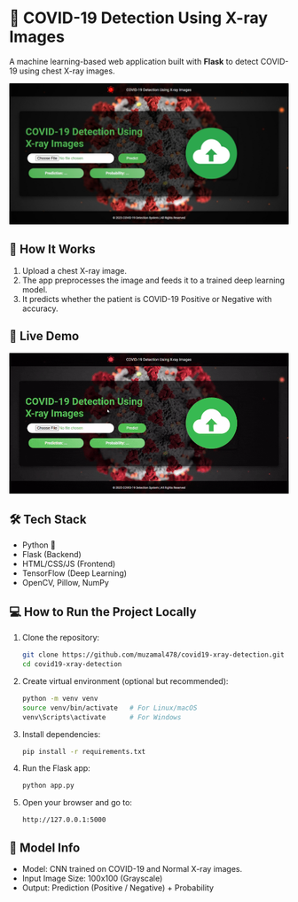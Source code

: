 # 🦠 COVID-19 Detection Using X-ray Images

A machine learning-based web application built with **Flask** to detect COVID-19 using chest X-ray images.

![Live Demo](/static/images/covid19-xray-detection.png)

## 📸 How It Works

1. Upload a chest X-ray image.
2. The app preprocesses the image and feeds it to a trained deep learning model.
3. It predicts whether the patient is COVID-19 Positive or Negative with accuracy.

## 🚀 Live Demo

![](https://github.com/muzamal478/covid19-xray-detection/blob/main/static/images/covid19-xray-detection.gif)

## 🛠️ Tech Stack

- Python 🐍
- Flask (Backend)
- HTML/CSS/JS (Frontend)
- TensorFlow (Deep Learning)
- OpenCV, Pillow, NumPy

## 💻 How to Run the Project Locally

1. Clone the repository:
   ```bash
   git clone https://github.com/muzamal478/covid19-xray-detection.git 
   cd covid19-xray-detection

2. Create virtual environment (optional but recommended):

   ```bash
   python -m venv venv
   source venv/bin/activate   # For Linux/macOS
   venv\Scripts\activate      # For Windows

3. Install dependencies:
   ```bash
   pip install -r requirements.txt

4. Run the Flask app:
    ```bash
   python app.py

5. Open your browser and go to:
    ```bash
    http://127.0.0.1:5000

## 🧠 Model Info

- Model: CNN trained on COVID-19 and Normal X-ray images.
- Input Image Size: 100x100 (Grayscale)
- Output: Prediction (Positive / Negative) + Probability
